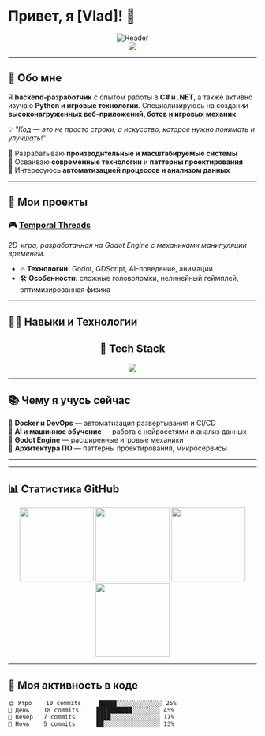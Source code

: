 # Привет, я [Vlad]! 👋

<!-- Анимированный баннер с неоновым эффектом -->
<div align="center">
  <img src="https://capsule-render.vercel.app/api?type=waving&color=gradient&height=200&section=header&text=Welcome%20to%20My%20Galaxy&fontSize=40&fontAlignY=35&animation=fadeIn&desc=Full-Stack%20Developer%20|%20Tech%20Artist&descSize=20&descAlignY=55" alt="Header" />
</div>

<!-- Динамические точки-разделители -->
<div align="center">
  <img src="https://user-images.githubusercontent.com/73097560/115834477-dbab4500-a447-11eb-908a-139a6edaec5c.gif">
</div>

---

## 🌟 **Обо мне**

Я **backend-разработчик** с опытом работы в **C# и .NET**, а также активно изучаю **Python и игровые технологии**. Специализируюсь на создании **высоконагруженных веб-приложений, ботов и игровых механик**.

💡 *"Код — это не просто строки, а искусство, которое нужно понимать и улучшать!"*

🔹 Разрабатываю **производительные и масштабируемые системы**  
🔹 Осваиваю **современные технологии** и **паттерны проектирования**  
🔹 Интересуюсь **автоматизацией процессов и анализом данных**

---

## 🚀 **Мои проекты**

### 🎮 [Temporal Threads](https://github.com/Sinorit/TemporalThreads)  
*2D-игра, разработанная на Godot Engine с механиками манипуляции временем.*  
- 🔥 **Технологии:** Godot, GDScript, AI-поведение, анимации  
- 🛠 **Особенности:** сложные головоломки, нелинейный геймплей, оптимизированная физика

---

## 🧑‍💻 **Навыки и Технологии**

<h2 align="center">🚀 Tech Stack</h2>
<div align="center">
  <img src="https://skillicons.dev/icons?i=react,nextjs,ts,nodejs,py,tailwind,postgres,aws,figma,git&theme=dark&perline=5" />
</div>

---

## 📚 **Чему я учусь сейчас**

🔹 **Docker и DevOps** — автоматизация развертывания и CI/CD  
🔹 **AI и машинное обучение** — работа с нейросетями и анализ данных  
🔹 **Godot Engine** — расширенные игровые механики  
🔹 **Архитектура ПО** — паттерны проектирования, микросервисы

---

---

## 📊 **Статистика GitHub**

<div align="center">
  <img height="150" src="https://github-readme-stats.vercel.app/api?username=sinorit&show_icons=true&theme=vision-friendly-dark&include_all_commits=true&count_private=true&bg_color=00000000" />
  <img height="150" src="https://github-readme-streak-stats.herokuapp.com/?user=sinorit&theme=vision-friendly-dark&background=00000000" />
  <img height="150" src="https://github-readme-stats.vercel.app/api/top-langs/?username=sinorit&layout=compact&theme=vision-friendly-dark&bg_color=00000000" />
  <img height="150"src=https://media3.giphy.com/media/v1.Y2lkPTc5MGI3NjExbG14bDVwdGwwc2VjMG04NTZ5OGpxbHdwczl3dmIyZ3dpZGVzaG9lMSZlcD12MV9pbnRlcm5hbF9naWZfYnlfaWQmY3Q9Zw/78XCFBGOlS6keY1Bil/giphy.gif/>
</div>

---

## 📅 **Моя активность в коде**

```text
🌞 Утро    10 commits     █████░░░░░░░░░░░░░ 25% 
🌆 День    18 commits     ██████████░░░░░░░░ 45% 
🌃 Вечер   7 commits      ████░░░░░░░░░░░░░░ 17% 
🌙 Ночь    5 commits      ██░░░░░░░░░░░░░░░░ 13%
